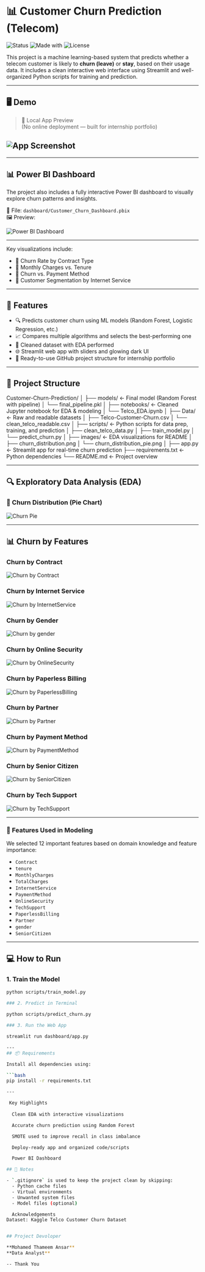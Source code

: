 # 📊 Customer Churn Prediction (Telecom)


![Status](https://img.shields.io/badge/status-completed-brightgreen)
![Made with](https://img.shields.io/badge/Made%20with-Python-blue)
![License](https://img.shields.io/badge/license-MIT-blue)

This project is a machine learning-based system that predicts whether a telecom customer is likely to **churn (leave)** or **stay**, based on their usage data. It includes a clean interactive web interface using Streamlit and well-organized Python scripts for training and prediction.

---

## 🖥️ Demo

> 📸 Local App Preview  
> (No online deployment — built for internship portfolio)

![App Screenshot](dashboard/output.png)
---
---

## 📊 Power BI Dashboard

The project also includes a fully interactive Power BI dashboard to visually explore churn patterns and insights.

📁 File: `dashboard/Customer_Churn_Dashboard.pbix`  
🖼️ Preview:

![Power BI Dashboard](dashboard/powerbi_dashboard.png)

---

Key visualizations include:
- 🔹 Churn Rate by Contract Type
- 🔹 Monthly Charges vs. Tenure
- 🔹 Churn vs. Payment Method
- 🔹 Customer Segmentation by Internet Service

---
## 🚀 Features

- 🔍 Predicts customer churn using ML models (Random Forest, Logistic Regression, etc.)
- 📈 Compares multiple algorithms and selects the best-performing one
- 🧹 Cleaned dataset with EDA performed
- 🌐 Streamlit web app with sliders and glowing dark UI
- 📂 Ready-to-use GitHub project structure for internship portfolio

---

## 📁 Project Structure

Customer-Churn-Prediction/
│
├── models/ ← Final model (Random Forest with pipeline)
│ └── final_pipeline.pkl
│
├── notebooks/ ← Cleaned Jupyter notebook for EDA & modeling
│ └── Telco_EDA.ipynb
│
├── Data/ ← Raw and readable datasets
│ ├── Telco-Customer-Churn.csv
│ └── clean_telco_readable.csv
│
├── scripts/ ← Python scripts for data prep, training, and prediction
│ ├── clean_telco_data.py
│ ├── train_model.py
│ └── predict_churn.py
│
├── images/ ← EDA visualizations for README
│ ├── churn_distribution.png
│ └── churn_distribution_pie.png
│
├── app.py ← Streamlit app for real-time churn prediction
├── requirements.txt ← Python dependencies
└── README.md ← Project overview

---

## 🔍 Exploratory Data Analysis (EDA)

### 📌 Churn Distribution (Pie Chart)

![Churn Pie](notebooks/churn_distribution_pie.png)

---
## 📊 Churn by Features

### Churn by Contract

![Churn by Contract](images/churn_by_Contract.png)

### Churn by Internet Service

![Churn by InternetService](images/churn_by_InternetService.png)

### Churn by Gender

![Churn by gender](images/churn_by_gender.png)

### Churn by Online Security

![Churn by OnlineSecurity](images/churn_by_OnlineSecurity.png)

### Churn by Paperless Billing

![Churn by PaperlessBilling](images/churn_by_PaperlessBilling.png)

### Churn by Partner

![Churn by Partner](images/churn_by_Partner.png)

### Churn by Payment Method

![Churn by PaymentMethod](images/churn_by_PaymentMethod.png)

###  Churn by Senior Citizen

![Churn by SeniorCitizen](images/churn_by_SeniorCitizen.png)

### Churn by Tech Support

![Churn by TechSupport](images/churn_by_TechSupport.png)

---

### 🧪 Features Used in Modeling

We selected 12 important features based on domain knowledge and feature importance:
- `Contract`
- `tenure`
- `MonthlyCharges`
- `TotalCharges`
- `InternetService`
- `PaymentMethod`
- `OnlineSecurity`
- `TechSupport`
- `PaperlessBilling`
- `Partner`
- `gender`
- `SeniorCitizen`

---

## 💻 How to Run

### 1. Train the Model
   
```bash
python scripts/train_model.py

### 2. Predict in Terminal
  
python scripts/predict_churn.py

### 3. Run the Web App

streamlit run dashboard/app.py

---
## 📦 Requirements

Install all dependencies using:

```bash
pip install -r requirements.txt

---

 Key Highlights
 
  Clean EDA with interactive visualizations

  Accurate churn prediction using Random Forest

  SMOTE used to improve recall in class imbalance

  Deploy-ready app and organized code/scripts

  Power BI Dashboard 

## 📁 Notes

- `.gitignore` is used to keep the project clean by skipping:
  - Python cache files
  - Virtual environments
  - Unwanted system files
  - Model files (optional)

  Acknowledgements
Dataset: Kaggle Telco Customer Churn Dataset


## Project Devoloper

**Mohamed Thameem Ansar**  
**Data Analyst**

-- Thank You